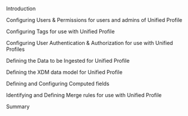 Introduction

Configuring Users & Permissions for users and admins of Unified Profile

Configuring Tags for use with Unified Profile

Configuring User Authentication & Authorization for use with Unified Profiles

Defining the Data to be Ingested for Unified Profile

Defining the XDM data model for Unified Profile

Defining and Configuring Computed fields

Identifying and Defining Merge rules for use with Unified Profile

Summary